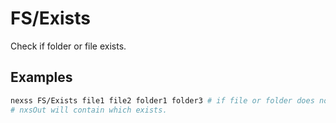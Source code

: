 # FS/Exists

Check if folder or file exists.

## Examples

```sh
nexss FS/Exists file1 file2 folder1 folder3 # if file or folder does not exist will be added to notExists variable.
# nxsOut will contain which exists.
```
